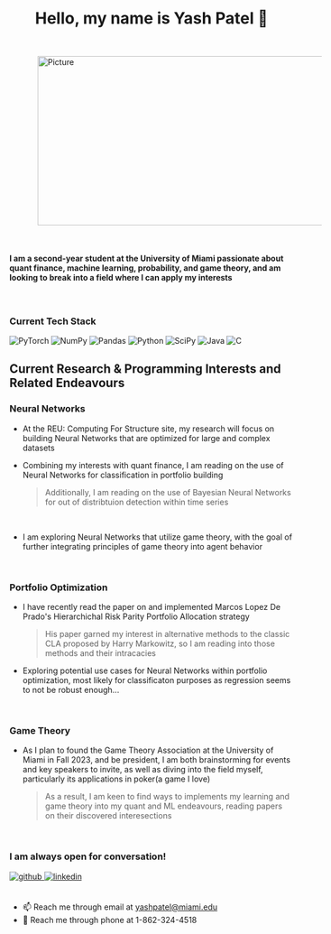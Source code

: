 <div align="center"> <h1 style="text-align: center;"> Hello, my name is Yash Patel 👋  </h1>  </div>



<img src="https://github-readme-stats.vercel.app/api?username=yyashhp&show_icons=true&include_all_commits=true" 
        alt="Picture" 
        width="1000" 
        height="300" 
        style="display: block; margin: 50 " />
 

<h4> I am a second-year student at the University of Miami passionate about quant finance, machine learning, probability, and game theory, and am looking to break into a field where I can apply my interests
  </h4>
<br/>



<h3><p align="left">
Current Tech Stack 
</p> </h3>
<p align="center">

![PyTorch](https://img.shields.io/badge/PyTorch-%23EE4C2C.svg?style=for-the-badge&logo=PyTorch&logoColor=white) ![NumPy](https://img.shields.io/badge/numpy-%23013243.svg?style=for-the-badge&logo=numpy&logoColor=white) ![Pandas](https://img.shields.io/badge/pandas-%23150458.svg?style=for-the-badge&logo=pandas&logoColor=white) ![Python](https://img.shields.io/badge/python-3670A0?style=for-the-badge&logo=python&logoColor=ffdd54) ![SciPy](https://img.shields.io/badge/SciPy-%230C55A5.svg?style=for-the-badge&logo=scipy&logoColor=%white) ![Java](https://img.shields.io/badge/java-%23ED8B00.svg?style=for-the-badge&logo=openjdk&logoColor=white) ![C](https://img.shields.io/badge/c-%2300599C.svg?style=for-the-badge&logo=c&logoColor=white)

</p>
<h2> Current Research & Programming Interests and Related Endeavours
  </h2>
<h3> Neural Networks </h3>

* At the REU: Computing For Structure site, my research will focus on building Neural Networks that are optimized for large and complex datasets

* Combining my interests with quant finance, I am reading on the use of Neural Networks for classification in portfolio building
  >Additionally, I am reading on the use of Bayesian Neural Networks for out of distribtuion detection within time series

<br/>

* I am exploring Neural Networks that utilize game theory, with the goal of further integrating principles of game theory into agent behavior

<br/>
<h3> Portfolio Optimization </h3>


* I have recently read the paper on and implemented Marcos Lopez De Prado's Hierarchichal Risk Parity Portfolio Allocation strategy
  >His paper garned my interest in alternative methods to the classic CLA proposed by Harry Markowitz, so I am reading into those methods and their intracacies

* Exploring potential use cases for Neural Networks within portfolio optimization, most likely for classificaton purposes as regression seems to not be robust enough...

<br/> 
<h3> Game Theory </h3>

* As I plan to found the Game Theory Association at the University of Miami in Fall 2023, and be president, I am both brainstorming for events and key speakers to invite, as well as diving into the field myself, particularly its applications in poker(a game I love)
  >As a result, I am keen to find ways to implements my learning and game theory into my quant and ML endeavours, reading papers on their discovered interesections

<br/>

<h3> I am always open for conversation! </h3>

<div align="left">
<a href="https://github.com/yyashhp" target="_blank">
<img src=https://img.shields.io/badge/github-%2324292e.svg?&style=for-the-badge&logo=github&logoColor=white alt=github style="margin-bottom: 5px;" />
</a>
<a href="https://linkedin.com/in/yash---patel" target="_blank">
<img src=https://img.shields.io/badge/linkedin-%231E77B5.svg?&style=for-the-badge&logo=linkedin&logoColor=white alt=linkedin style="margin-bottom: 5px;" />
</a>  
</div>  
<br/>

* 📫 Reach me through email at yashpatel@miami.edu
* 📱 Reach me through phone at 1-862-324-4518









<!---
yyashhp/yyashhp is a ✨ special ✨ repository because its `README.md` (this file) appears on your GitHub profile.
You can click the Preview link to take a look at your changes.
--->
